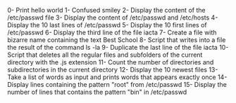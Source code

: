 0- Print hello world
1- Confused smiley
2- Display the content of the /etc/passwd file
3- Display the content of /etc/passwd and /etc/hosts
4- Display the 10 last lines of /etc/passwd
5- Display the 10 first lines of /etc/passwd
6- Display the third line of the file iacta
7- Create a file with bizarre name containing the text Best School
8- Script that writes into a file the result of the command ls -la
9- Duplicate the last line of the file iacta
10- Script that deletes all the regular files and subfolders of the current directory with the .js extension
11- Count the number of directories and subdirectories in the current directory
12- Display the 10 newest files
13- Take a list of words as input and prints words that appears exactly once
14- Display lines containing the pattern "root" from /etc/passwd
15- Display the number of lines that contains the pattern "bin" in /etc/passwd
